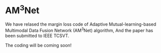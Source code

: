 # AM<sup>3</sup>Net

We have relased the margin loss code of Adaptive Mutual-learning-based Multimodal Data Fusion Network (AM<sup>3</sup>Net) algorithm, And the paper has been submitted to IEEE TCSVT.

The coding will be coming soon!
